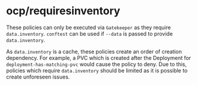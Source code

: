 # ocp/requiresinventory
These policies can only be executed via `Gatekeeper` as they require `data.inventory`.
`conftest` can be used if `--data` is passed to provide `data.inventory`.

As `data.inventory` is a cache, these policies create an order of creation dependency. 
For example, a PVC which is created after the Deployment for `deployment-has-matching-pvc` would cause the policy to deny.
Due to this, policies which require `data.inventory` should be limited as it is possible to create unforeseen issues.